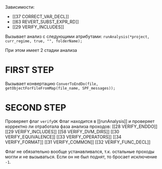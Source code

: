 

Зависимости:
- [[37 CORRECT_VAR_DECL]]
- [[63 REVERT_SUBST_EXPR_RD]]
- [[29 VERIFY_INCLUDES]]


Вызывает анализ с следующими атрибутами:
``runAnalysis(*project, curr_regime, true, "", folderName);``

При этом имеет 2 стадии анализа

# FIRST STEP

Вызывает конвертацию ``ConverToEndDo(file, getObjectForFileFromMap(file_name, SPF_messages));``

# SECOND STEP
Проверяет флаг ``verifyOK``
Флаг находится в [[runAnalysis]] и проверяет корректно ли отработала фаза анализа проходов:
[[28 VERIFY_ENDDO]]
[[29 VERIFY_INCLUDES]]
[[58 VERIFY_DVM_DIRS]]
[[30 VERIFY_EQUIVALENCE]]
[[33 VERIFY_OPERATORS]]
[[34 VERIFY_FORMAT]]
[[31 VERIFY_COMMON]]
[[32 VERIFY_FUNC_DECL]]

Флаг не обязательно вообще устанавливался, т.к. остальные проходы могли и не вызываться. Если он не был поднят, то бросает исключение ``-1``. 